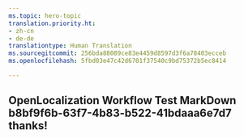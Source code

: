 ```yaml
---
ms.topic: hero-topic
translation.priority.ht:
- zh-cn
- de-de
translationtype: Human Translation
ms.sourcegitcommit: 256bda88089ce83e4459d8597d3f6a78403ecceb
ms.openlocfilehash: 5fbd03e47c42d6701f37540c9bd75372b5ec8414

---
```

## OpenLocalization Workflow Test MarkDown b8bf9f6b-63f7-4b83-b522-41bdaaa6e7d7 thanks!



<!--HONumber=Aug16_HO1-->


